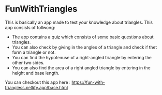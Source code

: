# FunWithTriangles

This is basically an app made to test your knowledge about triangles.
This app consists of follwong:
<ul>
<li>The app contains a quiz which consists of some basic questions about triangles.</li>
<li>You can also check by giving in the angles of a triangle and check if thet form a triangle or not.</li>
<li>You can find the hypotenuse of a right-angled triangle by entering the other two sides. </li>
<li>You can also find the area of a right angled triangle by entering in the height and base length.</li>
</ul>

You can checkout this app here : https://fun-with-triangless.netlify.app/base.html
